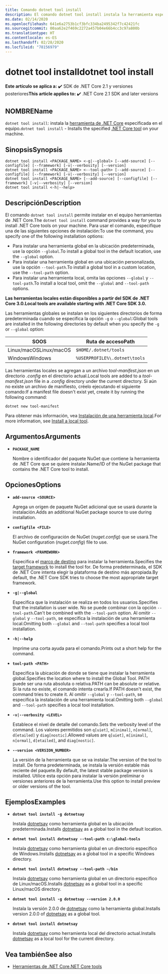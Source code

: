 ```yaml
---
title: Comando dotnet tool install
description: El comando dotnet tool install instala la herramienta especificada de .NET Core en el equipo.
ms.date: 02/14/2020
ms.openlocfilehash: 641e6a2753b1cf3bfc334ba2495342f7c42421fc
ms.sourcegitcommit: 00aa62e2f469c2272a457b04e66b4cc3c97a800b
ms.translationtype: HT
ms.contentlocale: es-ES
ms.lasthandoff: 02/28/2020
ms.locfileid: "78156979"
---
```

# <a name="dotnet-tool-install"></a><span data-ttu-id="9f77c-103">dotnet tool install</span><span class="sxs-lookup"><span data-stu-id="9f77c-103">dotnet tool install</span></span>

<span data-ttu-id="9f77c-104">**Este artículo se aplica a:** ✔️ SDK de .NET Core 2.1 y versiones posteriores</span><span class="sxs-lookup"><span data-stu-id="9f77c-104">**This article applies to:** ✔️ .NET Core 2.1 SDK and later versions</span></span>

## <a name="name"></a><span data-ttu-id="9f77c-105">NOMBRE</span><span class="sxs-lookup"><span data-stu-id="9f77c-105">Name</span></span>

<span data-ttu-id="9f77c-106">`dotnet tool install`: instala la [herramienta de .NET Core](global-tools.md) especificada en el equipo.</span><span class="sxs-lookup"><span data-stu-id="9f77c-106">`dotnet tool install` - Installs the specified [.NET Core tool](global-tools.md) on your machine.</span></span>

## <a name="synopsis"></a><span data-ttu-id="9f77c-107">Sinopsis</span><span class="sxs-lookup"><span data-stu-id="9f77c-107">Synopsis</span></span>

```dotnetcli
dotnet tool install <PACKAGE_NAME> <-g|--global> [--add-source] [--configfile] [--framework] [-v|--verbosity] [--version]
dotnet tool install <PACKAGE_NAME> <--tool-path> [--add-source] [--configfile] [--framework] [-v|--verbosity] [--version]
dotnet tool install <PACKAGE_NAME> [--add-source] [--configfile] [--framework] [-v|--verbosity] [--version]
dotnet tool install <-h|--help>
```

## <a name="description"></a><span data-ttu-id="9f77c-108">Descripción</span><span class="sxs-lookup"><span data-stu-id="9f77c-108">Description</span></span>

<span data-ttu-id="9f77c-109">El comando `dotnet tool install` permite instalar en el equipo herramientas de .NET Core.</span><span class="sxs-lookup"><span data-stu-id="9f77c-109">The `dotnet tool install` command provides a way for you to install .NET Core tools on your machine.</span></span> <span data-ttu-id="9f77c-110">Para usar el comando, especifique una de las siguientes opciones de instalación:</span><span class="sxs-lookup"><span data-stu-id="9f77c-110">To use the command, you specify one of the following installation options:</span></span>

* <span data-ttu-id="9f77c-111">Para instalar una herramienta global en la ubicación predeterminada, use la opción `--global`.</span><span class="sxs-lookup"><span data-stu-id="9f77c-111">To install a global tool in the default location, use the `--global` option.</span></span>
* <span data-ttu-id="9f77c-112">Para instalar una herramienta global en una ubicación personalizada, use la opción `--tool-path`.</span><span class="sxs-lookup"><span data-stu-id="9f77c-112">To install a global tool in a custom location,  use the `--tool-path` option.</span></span>
* <span data-ttu-id="9f77c-113">Para instalar una herramienta local, omita las opciones `--global` y `--tool-path`.</span><span class="sxs-lookup"><span data-stu-id="9f77c-113">To install a local tool, omit the `--global` and `--tool-path` options.</span></span>

<span data-ttu-id="9f77c-114">**Las herramientas locales están disponibles a partir del SDK de .NET Core 3.0.**</span><span class="sxs-lookup"><span data-stu-id="9f77c-114">**Local tools are available starting with .NET Core SDK 3.0.**</span></span>

<span data-ttu-id="9f77c-115">Las herramientas globales se instalan en los siguientes directorios de forma predeterminada cuando se especifica la opción `-g` o `--global`:</span><span class="sxs-lookup"><span data-stu-id="9f77c-115">Global tools are installed in the following directories by default when you specify the `-g` or `--global` option:</span></span>

| <span data-ttu-id="9f77c-116">SO</span><span class="sxs-lookup"><span data-stu-id="9f77c-116">OS</span></span>          | <span data-ttu-id="9f77c-117">Ruta de acceso</span><span class="sxs-lookup"><span data-stu-id="9f77c-117">Path</span></span>                          |
|-------------|-------------------------------|
| <span data-ttu-id="9f77c-118">Linux/macOS</span><span class="sxs-lookup"><span data-stu-id="9f77c-118">Linux/macOS</span></span> | `$HOME/.dotnet/tools`         |
| <span data-ttu-id="9f77c-119">Windows</span><span class="sxs-lookup"><span data-stu-id="9f77c-119">Windows</span></span>     | `%USERPROFILE%\.dotnet\tools` |

<span data-ttu-id="9f77c-120">Las herramientas locales se agregan a un archivo *tool-manifest.json* en un directorio *.config* en el directorio actual.</span><span class="sxs-lookup"><span data-stu-id="9f77c-120">Local tools are added to a *tool-manifest.json* file in a *.config* directory under the current directory.</span></span> <span data-ttu-id="9f77c-121">Si aún no existe un archivo de manifiesto, créelo ejecutando el siguiente comando:</span><span class="sxs-lookup"><span data-stu-id="9f77c-121">If a manifest file doesn't exist yet, create it by running the following command:</span></span>

```dotnetcli
dotnet new tool-manifest
```

<span data-ttu-id="9f77c-122">Para obtener más información, vea [Instalación de una herramienta local](global-tools.md#install-a-local-tool).</span><span class="sxs-lookup"><span data-stu-id="9f77c-122">For more information, see [Install a local tool](global-tools.md#install-a-local-tool).</span></span>

## <a name="arguments"></a><span data-ttu-id="9f77c-123">Argumentos</span><span class="sxs-lookup"><span data-stu-id="9f77c-123">Arguments</span></span>

- **`PACKAGE_NAME`**

  <span data-ttu-id="9f77c-124">Nombre o identificador del paquete NuGet que contiene la herramienta de .NET Core que se quiere instalar.</span><span class="sxs-lookup"><span data-stu-id="9f77c-124">Name/ID of the NuGet package that contains the .NET Core tool to install.</span></span>

## <a name="options"></a><span data-ttu-id="9f77c-125">Opciones</span><span class="sxs-lookup"><span data-stu-id="9f77c-125">Options</span></span>

- **`add-source <SOURCE>`**

  <span data-ttu-id="9f77c-126">Agrega un origen de paquete NuGet adicional que se usará durante la instalación.</span><span class="sxs-lookup"><span data-stu-id="9f77c-126">Adds an additional NuGet package source to use during installation.</span></span>

- **`configfile <FILE>`**

  <span data-ttu-id="9f77c-127">El archivo de configuración de NuGet (*nuget.config*) que se usará.</span><span class="sxs-lookup"><span data-stu-id="9f77c-127">The NuGet configuration (*nuget.config*) file to use.</span></span>

- **`framework <FRAMEWORK>`**

  <span data-ttu-id="9f77c-128">Especifica el [marco de destino](../../standard/frameworks.md) para instalar la herramienta.</span><span class="sxs-lookup"><span data-stu-id="9f77c-128">Specifies the [target framework](../../standard/frameworks.md) to install the tool for.</span></span> <span data-ttu-id="9f77c-129">De forma predeterminada, el SDK de .NET Core intenta elegir la plataforma de destino más apropiada.</span><span class="sxs-lookup"><span data-stu-id="9f77c-129">By default, the .NET Core SDK tries to choose the most appropriate target framework.</span></span>

- **`-g|--global`**

  <span data-ttu-id="9f77c-130">Especifica que la instalación se realiza en todos los usuarios.</span><span class="sxs-lookup"><span data-stu-id="9f77c-130">Specifies that the installation is user wide.</span></span> <span data-ttu-id="9f77c-131">No se puede combinar con la opción `--tool-path`.</span><span class="sxs-lookup"><span data-stu-id="9f77c-131">Can't be combined with the `--tool-path` option.</span></span> <span data-ttu-id="9f77c-132">Al omitir `--global` y `--tool-path`, se especifica la instalación de una herramienta local.</span><span class="sxs-lookup"><span data-stu-id="9f77c-132">Omitting both `--global` and `--tool-path` specifies a local tool installation.</span></span>

- **`-h|--help`**

  <span data-ttu-id="9f77c-133">Imprime una corta ayuda para el comando.</span><span class="sxs-lookup"><span data-stu-id="9f77c-133">Prints out a short help for the command.</span></span>

- **`tool-path <PATH>`**

  <span data-ttu-id="9f77c-134">Especifica la ubicación de donde se tiene que instalar la herramienta global.</span><span class="sxs-lookup"><span data-stu-id="9f77c-134">Specifies the location where to install the Global Tool.</span></span> <span data-ttu-id="9f77c-135">PATH puede ser una ruta absoluta o relativa.</span><span class="sxs-lookup"><span data-stu-id="9f77c-135">PATH can be absolute or relative.</span></span> <span data-ttu-id="9f77c-136">Si la ruta no existe, el comando intenta crearla.</span><span class="sxs-lookup"><span data-stu-id="9f77c-136">If PATH doesn't exist, the command tries to create it.</span></span> <span data-ttu-id="9f77c-137">Al omitir `--global` y `--tool-path`, se especifica la instalación de una herramienta local.</span><span class="sxs-lookup"><span data-stu-id="9f77c-137">Omitting both `--global` and `--tool-path` specifies a local tool installation.</span></span>

- **`-v|--verbosity <LEVEL>`**

  <span data-ttu-id="9f77c-138">Establece el nivel de detalle del comando.</span><span class="sxs-lookup"><span data-stu-id="9f77c-138">Sets the verbosity level of the command.</span></span> <span data-ttu-id="9f77c-139">Los valores permitidos son `q[uiet]`, `m[inimal]`, `n[ormal]`, `d[etailed]` y `diag[nostic]`.</span><span class="sxs-lookup"><span data-stu-id="9f77c-139">Allowed values are `q[uiet]`, `m[inimal]`, `n[ormal]`, `d[etailed]`, and `diag[nostic]`.</span></span>

- **`--version <VERSION_NUMBER>`**

  <span data-ttu-id="9f77c-140">La versión de la herramienta que se va instalar.</span><span class="sxs-lookup"><span data-stu-id="9f77c-140">The version of the tool to install.</span></span> <span data-ttu-id="9f77c-141">De forma predeterminada, se instala la versión estable más reciente del paquete.</span><span class="sxs-lookup"><span data-stu-id="9f77c-141">By default, the latest stable package version is installed.</span></span> <span data-ttu-id="9f77c-142">Utilice esta opción para instalar la versión preliminar o versiones anteriores de la herramienta.</span><span class="sxs-lookup"><span data-stu-id="9f77c-142">Use this option to install preview or older versions of the tool.</span></span>

## <a name="examples"></a><span data-ttu-id="9f77c-143">Ejemplos</span><span class="sxs-lookup"><span data-stu-id="9f77c-143">Examples</span></span>

- **`dotnet tool install -g dotnetsay`**

  <span data-ttu-id="9f77c-144">Instala [dotnetsay](https://www.nuget.org/packages/dotnetsay/) como herramienta global en la ubicación predeterminada.</span><span class="sxs-lookup"><span data-stu-id="9f77c-144">Installs [dotnetsay](https://www.nuget.org/packages/dotnetsay/) as a global tool in the default location.</span></span>

- **`dotnet tool install dotnetsay --tool-path c:\global-tools`**

  <span data-ttu-id="9f77c-145">Instala [dotnetsay](https://www.nuget.org/packages/dotnetsay/) como herramienta global en un directorio específico de Windows.</span><span class="sxs-lookup"><span data-stu-id="9f77c-145">Installs [dotnetsay](https://www.nuget.org/packages/dotnetsay/) as a global tool in a specific Windows directory.</span></span>

- **`dotnet tool install dotnetsay --tool-path ~/bin`**

  <span data-ttu-id="9f77c-146">Instala [dotnetsay](https://www.nuget.org/packages/dotnetsay/) como herramienta global en un directorio específico de Linux/macOS.</span><span class="sxs-lookup"><span data-stu-id="9f77c-146">Installs [dotnetsay](https://www.nuget.org/packages/dotnetsay/) as a global tool in a specific Linux/macOS directory.</span></span>

- **`dotnet tool install -g dotnetsay --version 2.0.0`**

  <span data-ttu-id="9f77c-147">Instala la versión 2.0.0 de [dotnetsay](https://www.nuget.org/packages/dotnetsay/) como la herramienta global.</span><span class="sxs-lookup"><span data-stu-id="9f77c-147">Installs version 2.0.0 of [dotnetsay](https://www.nuget.org/packages/dotnetsay/) as a global tool.</span></span>

- **`dotnet tool install dotnetsay`**

  <span data-ttu-id="9f77c-148">Instala [dotnetsay](https://www.nuget.org/packages/dotnetsay/) como herramienta local del directorio actual.</span><span class="sxs-lookup"><span data-stu-id="9f77c-148">Installs [dotnetsay](https://www.nuget.org/packages/dotnetsay/) as a local tool for the current directory.</span></span>

## <a name="see-also"></a><span data-ttu-id="9f77c-149">Vea también</span><span class="sxs-lookup"><span data-stu-id="9f77c-149">See also</span></span>

- [<span data-ttu-id="9f77c-150">Herramientas de .NET Core</span><span class="sxs-lookup"><span data-stu-id="9f77c-150">.NET Core tools</span></span>](global-tools.md)
